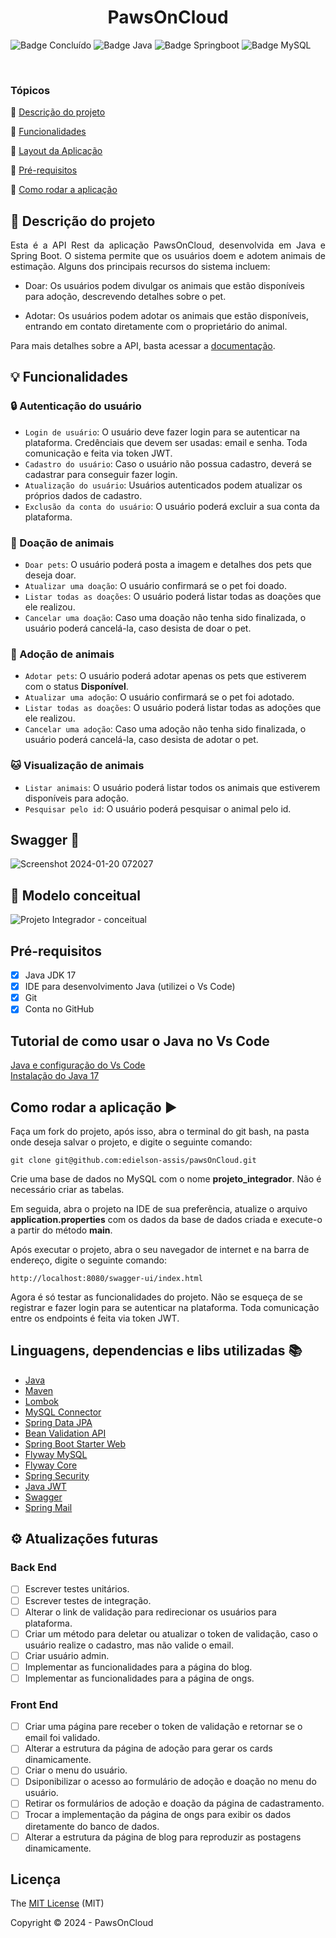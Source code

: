 <h1 align="center">PawsOnCloud</h1> 

![Badge Concluído](https://img.shields.io/static/v1?label=Status&message=Em%20Desenvolvimento&color=success&style=for-the-badge)
![Badge Java](https://img.shields.io/static/v1?label=Java&message=17&color=orange&style=for-the-badge&logo=java)
![Badge Springboot](https://img.shields.io/static/v1?label=Springboot&message=v3.2.1&color=brightgreen&style=for-the-badge&logo=spring)
![Badge MySQL](https://img.shields.io/static/v1?label=MySQL&message=v8.0.33&color=orange&style=for-the-badge&logo=MySQL)

<br>

### Tópicos 

:small_blue_diamond: [Descrição do projeto](#descrição-do-projeto)

:small_blue_diamond: [Funcionalidades](#funcionalidades)

:small_blue_diamond: [Layout da Aplicação](#layout-da-aplicação-dash)

:small_blue_diamond: [Pré-requisitos](#pré-requisitos)

:small_blue_diamond: [Como rodar a aplicação](#como-rodar-a-aplicação-arrow_forward)

## :book: Descrição do projeto 

<p align="justify">
Esta é a API Rest da aplicação PawsOnCloud, desenvolvida em Java e Spring Boot. O sistema permite que os usuários doem e adotem animais de estimação. Alguns dos principais recursos do sistema incluem:

- Doar: Os usuários podem divulgar os animais que estão disponíveis para adoção, descrevendo detalhes sobre o pet.

- Adotar: Os usuários podem adotar os animais que estão disponíveis, entrando em contato diretamente com o proprietário do animal.
</p>

<p>Para mais detalhes sobre a API, basta acessar a <a href="https://edielson-assis.github.io/documentacao-pawsoncloud/">documentação</a>.</p>

## :bulb: Funcionalidades

### :lock: Autenticação do usuário

- `Login de usuário`: O usuário deve fazer login para se autenticar na plataforma. Credênciais que devem ser usadas: email e senha. Toda comunicação e feita via token JWT.
- `Cadastro do usuário`: Caso o usuário não possua cadastro, deverá se cadastrar para conseguir fazer login. 
- `Atualização do usuário`: Usuários autenticados podem atualizar os próprios dados de cadastro.
- `Exclusão da conta do usuário`: O usuário poderá excluir a sua conta da plataforma.

### :bust_in_silhouette: Doação de animais

- `Doar pets`: O usuário poderá posta a imagem e detalhes dos pets que deseja doar.
- `Atualizar uma doação`: O usuário confirmará se o pet foi doado.
- `Listar todas as doações`: O usuário poderá listar todas as doações que ele realizou.
- `Cancelar uma doação`: Caso uma doação não tenha sido finalizada, o usuário poderá cancelá-la, caso desista de doar o pet.

### :bust_in_silhouette: Adoção de animais

- `Adotar pets`: O usuário poderá adotar apenas os pets que estiverem com o status **Disponível**.
- `Atualizar uma adoção`: O usuário confirmará se o pet foi adotado.
- `Listar todas as doações`: O usuário poderá listar todas as adoções que ele realizou.
- `Cancelar uma adoção`: Caso uma adoção não tenha sido finalizada, o usuário poderá cancelá-la, caso desista de adotar o pet.

### :cat: Visualização de animais

- `Listar animais`: O usuário poderá listar todos os animais que estiverem disponíveis para adoção.
- `Pesquisar pelo id`: O usuário poderá pesquisar o animal pelo id.

## Swagger :dash:

![Screenshot 2024-01-20 072027](https://github.com/edielson-assis/pawsOnCloud/assets/105529988/030b1b61-c1b4-49ec-8263-c2ca5ac5bfd5)

## :toolbox: Modelo conceitual

![Projeto Integrador - conceitual](https://github.com/edielson-assis/pawsOnCloud/assets/105529988/3d6a1636-7404-4492-87f2-0827d0e35acd)

## Pré-requisitos

- [x] Java JDK 17<br>
- [x] IDE para desenvolvimento Java (utilizei o Vs Code)<br>
- [x] Git<br>
- [x] Conta no GitHub<br>

## Tutorial de como usar o Java no Vs Code

[Java e configuração do Vs Code](https://www.youtube.com/watch?v=xUCGahzEM84) <br>
[Instalação do Java 17](https://www.youtube.com/watch?v=QekeJBShCy4)
 
## Como rodar a aplicação :arrow_forward:

Faça um fork do projeto, após isso, abra o terminal do git bash, na pasta onde deseja salvar o projeto, e digite o seguinte comando: 

```
git clone git@github.com:edielson-assis/pawsOnCloud.git
``` 
Crie uma base de dados no MySQL com o nome **projeto_integrador**. Não é necessário criar as tabelas.

Em seguida, abra o projeto na IDE de sua preferência, atualize o arquivo **application.properties** com os dados da base de dados criada e execute-o a partir do método **main**.

Após executar o projeto, abra o seu navegador de internet e na barra de endereço, digite o seguinte comando:

```
http://localhost:8080/swagger-ui/index.html
```
Agora é só testar as funcionalidades do projeto. Não se esqueça de se registrar e fazer login para se autenticar na plataforma. Toda comunicação entre os endpoints é feita via token JWT.

## Linguagens, dependencias e libs utilizadas :books:

- [Java](https://docs.oracle.com/en/java/javase/17/docs/api/index.html)
- [Maven](https://maven.apache.org/ref/3.9.3/maven-core/index.html)
- [Lombok](https://mvnrepository.com/artifact/org.projectlombok/lombok)
- [MySQL Connector](https://mvnrepository.com/artifact/mysql/mysql-connector-java)
- [Spring Data JPA](https://mvnrepository.com/artifact/org.springframework.data/spring-data-jpa/3.1.4)
- [Bean Validation API](https://mvnrepository.com/artifact/jakarta.validation/jakarta.validation-api/3.0.2)
- [Spring Boot Starter Web](https://mvnrepository.com/artifact/org.springframework.boot/spring-boot-starter-web)
- [Flyway MySQL](https://mvnrepository.com/artifact/org.flywaydb/flyway-mysql/9.22.2)
- [Flyway Core](https://mvnrepository.com/artifact/org.flywaydb/flyway-core/9.22.2)
- [Spring Security](https://mvnrepository.com/artifact/org.springframework.boot/spring-boot-starter-security/3.1.4)
- [Java JWT](https://mvnrepository.com/artifact/com.auth0/java-jwt/4.4.0)
- [Swagger](https://mvnrepository.com/artifact/org.springdoc/springdoc-openapi-starter-webmvc-ui/2.2.0)
- [Spring Mail](https://mvnrepository.com/artifact/org.springframework.boot/spring-boot-starter-mail/3.2.1)

## :gear: Atualizações futuras
### Back End
- [ ] Escrever testes unitários.
- [ ] Escrever testes de integração.
- [ ] Alterar o link de validação para redirecionar os usuários para plataforma.
- [ ] Criar um método para deletar ou atualizar o token de validação, caso o usuário realize o cadastro, mas não valide o email.
- [ ] Criar usuário admin.
- [ ] Implementar as funcionalidades para a página do blog.
- [ ] Implementar as funcionalidades para a página de ongs.

### Front End
- [ ] Criar uma página pare receber o token de validação e retornar se o email foi validado.
- [ ] Alterar a estrutura da página de adoção para gerar os cards dinamicamente.
- [ ] Criar o menu do usuário.
- [ ] Dsiponibilizar o acesso ao formulário de adoção e doação no menu do usuário.
- [ ] Retirar os formulários de adoção e doação da página de cadastramento.
- [ ] Trocar a implementação da página de ongs para exibir os dados diretamente do banco de dados.
- [ ] Alterar a estrutura da página de blog para reproduzir as postagens dinamicamente.

## Licença 

The [MIT License](https://github.com/edielson-assis/pawsOnCloud/blob/main/LICENSE) (MIT)

Copyright :copyright: 2024 - PawsOnCloud
